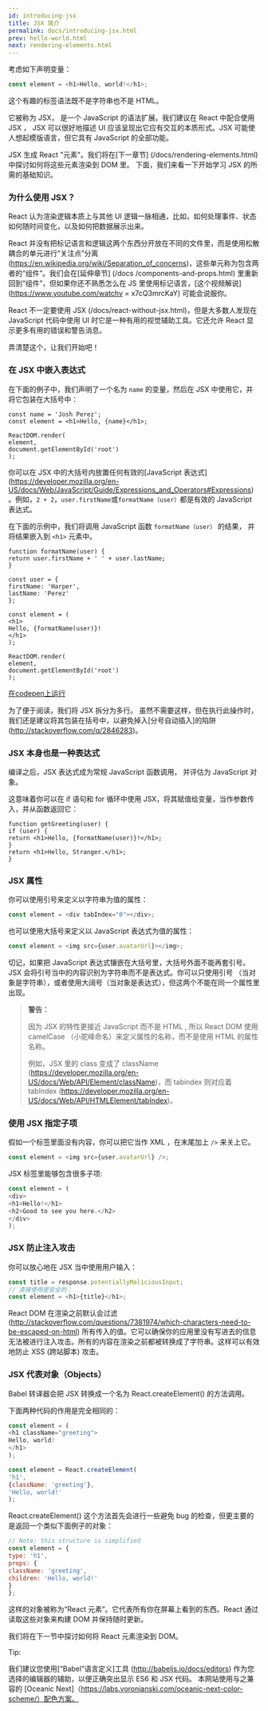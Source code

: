 ```yaml
---
id: introducing-jsx
title: JSX 简介
permalink: docs/introducing-jsx.html
prev: hello-world.html
next: rendering-elements.html
---
```


考虑如下声明变量：

```js
const element = <h1>Hello, world!</h1>;
```

这个有趣的标签语法既不是字符串也不是 HTML。

它被称为 JSX， 是一个 JavaScript 的语法扩展。我们建议在 React 中配合使用 JSX ， JSX 可以很好地描述 UI 应该呈现出它应有交互的本质形式。JSX 可能使人想起模版语言，但它具有 JavaScript 的全部功能。

JSX 生成 React "元素"。我们将在[下一章节] (/docs/rendering-elements.html) 中探讨如何将这些元素渲染到 DOM 里。 下面，我们来看一下开始学习 JSX 的所需的基础知识。

### 为什么使用 JSX？

React 认为渲染逻辑本质上与其他 UI 逻辑一脉相通，比如，如何处理事件、状态如何随时间变化，以及如何把数据展示出来。

React 并没有把标记语言和逻辑这两个东西分开放在不同的文件里，而是使用松散耦合的单元进行“关注点”分离 (https://en.wikipedia.org/wiki/Separation_of_concerns)，这些单元称为包含两者的“组件”。我们会在[延伸章节] (/docs /components-and-props.html) 里重新回到“组件”，但如果你还不熟悉怎么在 JS 里使用标记语言，[这个视频解说] (https://www.youtube.com/watchv = x7cQ3mrcKaY) 可能会说服你。

React 不一定要使用 JSX (/docs/react-without-jsx.html)，但是大多数人发现在JavaScript 代码中使用 UI 时它是一种有用的视觉辅助工具。它还允许 React 显示更多有用的错误和警告消息。

弄清楚这个，让我们开始吧！

### 在 JSX 中嵌入表达式

在下面的例子中，我们声明了一个名为 `name` 的变量，然后在 JSX 中使用它，并将它包装在大括号中：

```js{1,2}
const name = 'Josh Perez';
const element = <h1>Hello, {name}</h1>;

ReactDOM.render(
element,
document.getElementById('root')
);
```

你可以在 JSX 中的大括号内放置任何有效的[JavaScript 表达式] (https://developer.mozilla.org/en-US/docs/Web/JavaScript/Guide/Expressions_and_Operators#Expressions)。例如，`2 + 2`，`user.firstName`或`formatName（user）`都是有效的 JavaScript 表达式。

在下面的示例中，我们将调用 JavaScript 函数 `formatName（user）` 的结果， 并将结果嵌入到 `<h1>` 元素中。

```js{12}
function formatName(user) {
return user.firstName + ' ' + user.lastName;
}

const user = {
firstName: 'Harper',
lastName: 'Perez'
};

const element = (
<h1>
Hello, {formatName(user)}!
</h1>
);

ReactDOM.render(
element,
document.getElementById('root')
);
```

[在codepen上运行](codepen://introducing-jsx)

为了便于阅读，我们将 JSX 拆分为多行。 虽然不需要这样，但在执行此操作时，我们还是建议将其包装在括号中，以避免掉入[分号自动插入]的陷阱 (http://stackoverflow.com/q/2846283)。

### JSX 本身也是一种表达式

编译之后，JSX 表达式成为常规 JavaScript 函数调用， 并评估为 JavaScript 对象。

这意味着你可以在 if 语句和 for 循环中使用 JSX，将其赋值给变量，当作参数传入，并从函数返回它：

```js{3,5}
function getGreeting(user) {
if (user) {
return <h1>Hello, {formatName(user)}!</h1>;
}
return <h1>Hello, Stranger.</h1>;
}
```

### JSX 属性

你可以使用引号来定义以字符串为值的属性：

```js
const element = <div tabIndex="0"></div>;
```

也可以使用大括号来定义以 JavaScript 表达式为值的属性：

```js
const element = <img src={user.avatarUrl}></img>;
```

切记，如果把 JavaScript 表达式镶嵌在大括号里，大括号外面不能再套引号。JSX 会将引号当中的内容识别为字符串而不是表达式。你可以只使用引号 （当对象是字符串），或者使用大阔号（当对象是表达式），但这两个不能在同一个属性里出现。

>**警告：**
>
>因为 JSX 的特性更接近 JavaScript 而不是 HTML , 所以 React DOM 使用 camelCase （小驼峰命名）来定义属性的名称，而不是使用 HTML 的属性名称。
>
>例如，JSX 里的 class 变成了 className (https://developer.mozilla.org/en-US/docs/Web/API/Element/className)，而 tabindex 则对应着 tabIndex (https://developer.mozilla.org/en-US/docs/Web/API/HTMLElement/tabIndex)。

### 使用 JSX 指定子项

假如一个标签里面没有内容，你可以把它当作 XML ，在末尾加上 `/>` 来关上它。

```js
const element = <img src={user.avatarUrl} />;
```

JSX 标签里能够包含很多子项:

```js
const element = (
<div>
<h1>Hello!</h1>
<h2>Good to see you here.</h2>
</div>
);
```

### JSX 防止注入攻击

你可以放心地在 JSX 当中使用用户输入：

```js
const title = response.potentiallyMaliciousInput;
// 直接使用是安全的：
const element = <h1>{title}</h1>;
```

React DOM 在渲染之前默认会过滤 (http://stackoverflow.com/questions/7381974/which-characters-need-to-be-escaped-on-html)  所有传入的值。它可以确保你的应用里没有写进去的信息无法被进行注入攻击。所有的内容在渲染之前都被转换成了字符串。这样可以有效地防止 XSS (跨站脚本) 攻击。

### JSX 代表对象（Objects）

Babel 转译器会把 JSX 转换成一个名为 React.createElement() 的方法调用。

下面两种代码的作用是完全相同的：


```js
const element = (
<h1 className="greeting">
Hello, world!
</h1>
);
```

```js
const element = React.createElement(
'h1',
{className: 'greeting'},
'Hello, world!'
);
```

React.createElement() 这个方法首先会进行一些避免 bug 的检查，但更主要的是返回一个类似下面例子的对象：

```js
// Note: this structure is simplified
const element = {
type: 'h1',
props: {
className: 'greeting',
children: 'Hello, world!'
}
};
```

这样的对象被称为“React 元素”。它代表所有你在屏幕上看到的东西。React 通过读取这些对象来构建 DOM 并保持随时更新。

我们将在下一节中探讨如何将 React 元素渲染到 DOM。

Tip:

我们建议您使用[“Babel”语言定义]工具 (http://babeljs.io/docs/editors) 作为您选择的编辑器的辅助，以便正确突出显示 ES6 和 JSX 代码。 本网站使用与之兼容的 [Oceanic Next]（https://labs.voronianski.com/oceanic-next-color-scheme/）配色方案。

